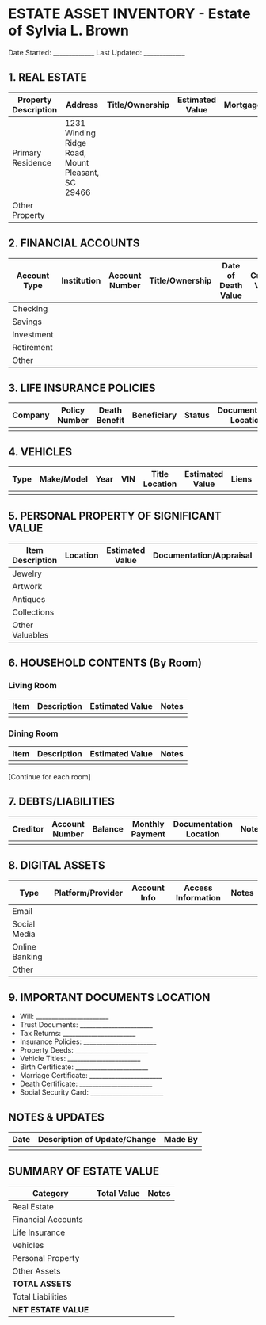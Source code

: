 # ESTATE ASSET INVENTORY - Estate of Sylvia L. Brown
Date Started: _____________
Last Updated: _____________

## 1. REAL ESTATE
| Property Description | Address | Title/Ownership | Estimated Value | Mortgage/Liens | Documentation Location | Notes |
|---------------------|---------|-----------------|-----------------|----------------|----------------------|-------|
| Primary Residence | 1231 Winding Ridge Road, Mount Pleasant, SC 29466 | | | | | |
| Other Property | | | | | | |

## 2. FINANCIAL ACCOUNTS
| Account Type | Institution | Account Number | Title/Ownership | Date of Death Value | Current Value | Documentation Location |
|--------------|-------------|----------------|-----------------|-------------------|---------------|----------------------|
| Checking | | | | | | |
| Savings | | | | | | |
| Investment | | | | | | |
| Retirement | | | | | | |
| Other | | | | | | |

## 3. LIFE INSURANCE POLICIES
| Company | Policy Number | Death Benefit | Beneficiary | Status | Documentation Location | Notes |
|---------|---------------|---------------|-------------|---------|----------------------|-------|
| | | | | | | |

## 4. VEHICLES
| Type | Make/Model | Year | VIN | Title Location | Estimated Value | Liens | Notes |
|------|------------|------|-----|----------------|-----------------|-------|-------|
| | | | | | | | |

## 5. PERSONAL PROPERTY OF SIGNIFICANT VALUE
| Item Description | Location | Estimated Value | Documentation/Appraisal | Notes |
|------------------|----------|-----------------|------------------------|-------|
| Jewelry | | | | |
| Artwork | | | | |
| Antiques | | | | |
| Collections | | | | |
| Other Valuables | | | | |

## 6. HOUSEHOLD CONTENTS (By Room)
### Living Room
| Item | Description | Estimated Value | Notes |
|------|-------------|-----------------|-------|
| | | | |

### Dining Room
| Item | Description | Estimated Value | Notes |
|------|-------------|-----------------|-------|
| | | | |

[Continue for each room]

## 7. DEBTS/LIABILITIES
| Creditor | Account Number | Balance | Monthly Payment | Documentation Location | Notes |
|----------|----------------|---------|-----------------|----------------------|-------|
| | | | | | |

## 8. DIGITAL ASSETS
| Type | Platform/Provider | Account Info | Access Information | Notes |
|------|------------------|--------------|-------------------|-------|
| Email | | | | |
| Social Media | | | | |
| Online Banking | | | | |
| Other | | | | |

## 9. IMPORTANT DOCUMENTS LOCATION
- Will: _______________________
- Trust Documents: _______________________
- Tax Returns: _______________________
- Insurance Policies: _______________________
- Property Deeds: _______________________
- Vehicle Titles: _______________________
- Birth Certificate: _______________________
- Marriage Certificate: _______________________
- Death Certificate: _______________________
- Social Security Card: _______________________

## NOTES & UPDATES
Date | Description of Update/Change | Made By
-----|---------------------------|--------
| | |

## SUMMARY OF ESTATE VALUE
Category | Total Value | Notes
---------|-------------|------
Real Estate | | 
Financial Accounts | |
Life Insurance | |
Vehicles | |
Personal Property | |
Other Assets | |
**TOTAL ASSETS** | |
Total Liabilities | |
**NET ESTATE VALUE** | |